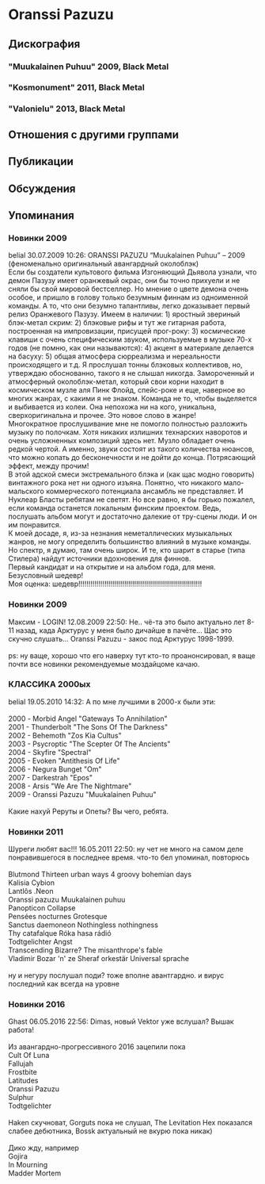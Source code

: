 # Oranssi Pazuzu



## Дискография

### "Muukalainen Puhuu" 2009, Black Metal



### "Kosmonument" 2011, Black Metal



### "Valonielu" 2013, Black Metal




## Отношения с другими группами


## Публикации


## Обсуждения


## Упоминания

### Новинки 2009

belial 30.07.2009 10:26:
ORANSSI PAZUZU “Muukalainen Puhuu” – 2009 (феноменально оригинальный авангардный околоблэк)<BR>Если бы создатели культового фильма Изгоняющий Дьявола узнали, что демон Пазузу имеет оранжевый окрас, они бы точно прихуели и не сняли бы свой мировой бестселлер. Но мнение о цвете демона очень особое, и пришло в голову только безумным финнам из одноименной команды. А то, что они безумно талантливы, легко доказывает первый релиз Оранжевого Пазузу. Имеем в наличии: 1) яростный звериный блэк-метал скрим: 2) блэковые рифы и тут же гитарная работа, построенная на импровизации, присущей прог-року: 3) космические клавиши с очень специфическим звуком, используемые в музыке 70-х годов (не помню, как они называются): 4) акцент в материале делается на басуху: 5) общая атмосфера сюрреализма и нереальности происходящего и т.д. Я прослушал тонны блэковых коллективов, но, утверждаю обоснованно, такого я не слышал никогда. Замороченный и атмосферный околоблэк-метал, который свои корни находит в космическом музле аля Пинк Флойд, спейс-роке и еще, наверное во многих жанрах, с какими я не знаком. Команда не то, чтобы выделяется и выбивается из колеи. Она непохожа ни на кого, уникальна, сверхоригинальна и прочее. Это новое слово в жанре!<BR>Многократное прослушивание мне не помогло полностью разложить музыку по полочкам. Хотя никаких излишних технарских наворотов и очень усложненных композиций здесь нет. Музло обладает очень редкой чертой. А именно, звуки состоят из такого количества нюансов, что можно копать до бесконечности и не дойти до конца. Потрясающий эффект, между прочим! <BR>В этой адской смеси экстремального блэка и (как щас модно говорить) винтажного рока нет ни одного изъяна. Понятно, что никакого мало-мальского коммерческого потенциала ансамбль не представляет. И Нуклеар Бласты ребятам не светят. Но все равно, я бы горько пожалел, если команда останется локальным финским проектом. Ведь, послушать альбом могут и достаточно далекие от тру-сцены люди. И он им понравится.<BR>К моей досаде, я, из-за незнания неметаллических музыкальных жанров, не могу определить большинство влияний в музыке команды. Но спектр, я думаю, там очень широк. И те, кто шарит в старье (типа Стилера) найдут источники вдохновения для финнов. <BR>Первый кандидат и на открытие и на альбом года, для меня. Безусловный шедевр!<BR>Моя оценка: шедевр!!!!!!!!!!!!!!!!!!!!!!!!!!!!!!!!!!!!!!!!!!!!!!!!!!!!!!!!!!!!!! <BR>

### Новинки 2009

Максим - LOGIN! 12.08.2009 22:50:
Не.. чё-та это было актуально лет 8-11 назад, када Арктурус у меня было дичайше в пачёте... Щас это скучно слушать... Oranssi Pazuzu - закос под Арктурус 1998-1999.<BR><BR>ps: ну ваще, хорошо что его наверху тут кто-то проанонсировал, я ваще почти все новинки рекомендуемые моздайцоме качаю.

### КЛАССИКА 2000ых

belial 19.05.2010 14:32:
А по мне лучшими в 2000-х были эти:<BR><BR>2000 - Morbid Angel "Gateways To Annihilation"<BR>2001 - Thunderbolt "The Sons Of The Darkness"<BR>2002 - Behemoth "Zos Kia Cultus"<BR>2003 - Psycroptic "The Scepter Of The Ancients"<BR>2004 - Skyfire "Spectral"<BR>2005 - Evoken "Antithesis Of Life"<BR>2006 - Negura Bunget "Om"<BR>2007 - Darkestrah "Epos"<BR>2008 - Arsis "We Are The Nightmare"<BR>2009 - Oranssi Pazuzu "Muukalainen Puhuu"<BR><BR>Какие нахуй Реруты и Опеты? Вы чего, ребята.

### Новинки 2011

Шуреги любят вас!!! 16.05.2011 22:50:
ну чет не много на самом деле понравившегося в последнее время. что-то бел упоминал, повторюсь<BR><BR>Blutmond	Thirteen urban ways 4 groovy bohemian days<BR>Kalisia	Cybion<BR>Lantl&#244;s	.Neon<BR>Oranssi pazuzu	Muukalainen puhuu<BR>Panopticon	Collapse<BR>Pens&#233;es nocturnes	Grotesque<BR>Sanctus daemoneon	Nothingless nothingness<BR>Thy catafalque	R&#243;ka hasa r&#225;di&#243; <BR>Todtgelichter	Angst<BR>Transcending Bizarre? The misanthrope's fable<BR>Vladimir Bozar 'n' ze Sheraf orkest&#228;r	Universal sprache<BR><BR>ну и негуру послушал поди? тоже вполне авантгардно. и вирус последний как всегда на уровне<BR>

### Новинки 2016

Ghast 06.05.2016 22:56:
Dimas, новый Vektor уже вслушал? Вышак работа!<BR><BR>Из авангардно-прогрессивного 2016 зацепили пока<BR>Cult Of Luna<BR>Fallujah<BR>Frostbite<BR>Latitudes<BR>Oranssi Pazuzu<BR>Sulphur<BR>Todtgelichter<BR><BR>Haken скучноват, Gorguts пока не слушал, The Levitation Hex показался слабее дебютника, Bossk актуальный не вкурю пока никак)<BR><BR>Дико жду, например<BR>Gojira<BR>In Mourning<BR>Madder Mortem

